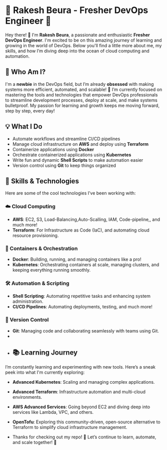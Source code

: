 # 🌟 Rakesh Beura - Fresher DevOps Engineer 🌟

Hey there! 👋 I'm **Rakesh Beura**, a passionate and enthusiastic **Fresher DevOps Engineer**. I'm excited to be on this amazing journey of learning and growing in the world of DevOps. Below you'll find a little more about me, my skills, and how I’m diving deep into the ocean of cloud computing and automation.

## 🚀 Who Am I?

I'm a **newbie** in the DevOps field, but I’m already **obsessed** with making systems more efficient, automated, and scalable! 🌱 I’m currently focused on mastering the tools and technologies that empower DevOps professionals to streamline development processes, deploy at scale, and make systems bulletproof. My passion for learning and growth keeps me moving forward, step by step, every day!

## 💡 What I Do

- Automate workflows and streamline CI/CD pipelines
- Manage cloud infrastructure on **AWS** and deploy using **Terraform**
- Containerize applications using **Docker**
- Orchestrate containerized applications using **Kubernetes**
- Write fun and dynamic **Shell Scripts** to make automation easier
- Version control using **Git** to keep things organized

## 🔧 Skills & Technologies

Here are some of the cool technologies I’ve been working with:

### ☁️ Cloud Computing
- **AWS**: EC2, S3, Load-Balancing,Auto-Scalling, IAM, Code-pipeline,, and much more!
- **Terraform**: For Infrastructure as Code (IaC), and automating cloud resource provisioning.

### 🚢 Containers & Orchestration
- **Docker**: Building, running, and managing containers like a pro!
- **Kubernetes**: Orchestrating containers at scale, managing clusters, and keeping everything running smoothly.

### 🛠️ Automation & Scripting
- **Shell Scripting**: Automating repetitive tasks and enhancing system administration.
- **CI/CD Pipelines**: Automating deployments, testing, and much more!

### 🔄 Version Control
- **Git**: Managing code and collaborating seamlessly with teams using Git.
- 
- ## 📚 Learning Journey

I’m constantly learning and experimenting with new tools. Here’s a sneak peek into what I'm currently exploring:

- **Advanced Kubernetes**: Scaling and managing complex applications.
- **Advanced Terraform**: Infrastructure automation and multi-cloud environments.
- **AWS Advanced Services**: Going beyond EC2 and diving deep into services like Lambda, VPC, and others.
- **OpenTofu**: Exploring this community-driven, open-source alternative to Terraform to simplify cloud infrastructure management.

- Thanks for checking out my repo! 🌟 Let’s continue to learn, automate, and scale together! 🚀


